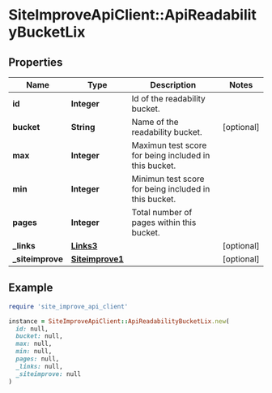 # SiteImproveApiClient::ApiReadabilityBucketLix

## Properties

| Name | Type | Description | Notes |
| ---- | ---- | ----------- | ----- |
| **id** | **Integer** | Id of the readability bucket. |  |
| **bucket** | **String** | Name of the readability bucket. | [optional] |
| **max** | **Integer** | Maximun test score for being included in this bucket. |  |
| **min** | **Integer** | Minimun test score for being included in this bucket. |  |
| **pages** | **Integer** | Total number of pages within this bucket. |  |
| **_links** | [**Links3**](Links3.md) |  | [optional] |
| **_siteimprove** | [**Siteimprove1**](Siteimprove1.md) |  | [optional] |

## Example

```ruby
require 'site_improve_api_client'

instance = SiteImproveApiClient::ApiReadabilityBucketLix.new(
  id: null,
  bucket: null,
  max: null,
  min: null,
  pages: null,
  _links: null,
  _siteimprove: null
)
```

